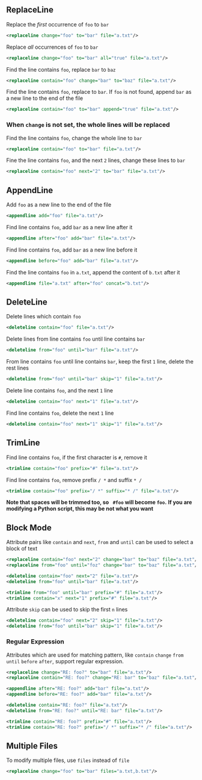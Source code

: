 ## ReplaceLine

Replace the _first_ occurrence of `foo` to `bar`

```xml
<replaceline change="foo" to="bar" file="a.txt"/>
```

Replace _all_ occurrences of `foo` to `bar`

```xml
<replaceline change="foo" to="bar" all="true" file="a.txt"/>
```

Find the line contains `foo`, replace `bar` to `baz`

```xml
<replaceline contain="foo" change="bar" to="baz" file="a.txt"/>
```

Find the line contains `foo`, replace to `bar`. If `foo` is not found, append `bar` as a new line to the end of the file

```xml
<replaceline contain="foo" to="bar" append="true" file="a.txt"/>
```

### When `change` is not set, the whole lines will be replaced

Find the line contains `foo`, change the whole line to `bar`

```xml
<replaceline contain="foo" to="bar" file="a.txt"/>
```

Fine the line contains `foo`, and the next `2` lines, change these lines to `bar`

```xml
<replaceline contain="foo" next="2" to="bar" file="a.txt"/>
```

## AppendLine

Add `foo` as a new line to the end of the file

```xml
<appendline add="foo" file="a.txt"/>
```

Find line contains `foo`, add `bar` as a new line after it

```xml
<appendline after="foo" add="bar" file="a.txt"/>
```

Find line contains `foo`, add `bar` as a new line before it

```xml
<appendline before="foo" add="bar" file="a.txt"/>
```

Find the line contains `foo` in `a.txt`, append the content of `b.txt` after it

```xml
<appendline file="a.txt" after="foo" concat="b.txt"/>
```

## DeleteLine

Delete lines which contain `foo`

```xml
<deleteline contain="foo" file="a.txt"/>
```

Delete lines from line contains `foo` until line contains `bar`

```xml
<deleteline from="foo" until="bar" file="a.txt"/>
```

From line contains `foo` until line contains `bar`, keep the first `1` line, delete the rest lines

```xml
<deleteline from="foo" until="bar" skip="1" file="a.txt"/>
```

Delete line contains `foo`, and the next `1` line

```xml
<deleteline contain="foo" next="1" file="a.txt"/>
```

Find line contains `foo`, delete the next `1` line

```xml
<deleteline contain="foo" next="1" skip="1" file="a.txt"/>
```

## TrimLine

Find line contains `foo`, if the first character is `#`, remove it

```xml
<trimline contain="foo" prefix="#" file="a.txt"/>
```

Find line contains `foo`, remove prefix `/ *` and suffix `* /`

```xml
<trimline contain="foo" prefix="/ *" suffix="* /" file="a.txt"/>
```

**Note that spaces will be trimmed too, so ` #foo` will become `foo`.**
**If you are modifying a Python script, this may be not what you want**

## Block Mode

Attribute pairs like `contain` and `next`, `from` and `until` can be used to select a block of text

```xml
<replaceline contain="foo" next="2" change="bar" to="baz" file="a.txt"/>
<replaceline from="foo" until="foz" change="bar" to="baz" file="a.txt"/>

<deleteline contain="foo" next="2" file="a.txt"/>
<deleteline from="foo" until="bar" file="a.txt"/>

<trimline from="foo" until="bar" prefix="#" file="a.txt"/>
<trimline contain="x" next="1" prefix="#" file="a.txt"/>
```

Attribute `skip` can be used to skip the first `n` lines

```xml
<deleteline contain="foo" next="2" skip="1" file="a.txt"/>
<deleteline from="foo" until="bar" skip="1" file="a.txt"/>
```

### Regular Expression

Attributes which are used for matching pattern, like `contain` `change` `from` `until` `before` `after`, support regular expression.

```xml
<replaceline change="RE: foo?" to="bar" file="a.txt"/>
<replaceline contain="RE: foo?" change="RE: bar" to="baz" file="a.txt"/>

<appendline after="RE: foo?" add="bar" file="a.txt"/>
<appendline before="RE: foo?" add="bar" file="a.txt"/>

<deleteline contain="RE: foo?" file="a.txt"/>
<deleteline from="RE: foo?" until="RE: bar" file="a.txt"/>

<trimline contain="RE: foo?" prefix="#" file="a.txt"/>
<trimline contain="RE: foo?" prefix="/ *" suffix="* /" file="a.txt"/>
```

## Multiple Files

To modify multiple files, use `files` instead of `file`

```xml
<replaceline change="foo" to="bar" files="a.txt,b.txt"/>
```

